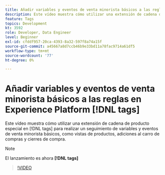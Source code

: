 ```yaml
---
title: Añadir variables y eventos de venta minorista básicos a las reglas en Experience Platform [!DNL tags]
description: Este vídeo muestra cómo utilizar una extensión de cadena de producto especial en [!DNL tags] para realizar un seguimiento de variables y eventos de venta minorista básicos, como vistas de productos, adiciones al carro de compras y cierres de compra.
feature: Tags
topics: Development
kt: 3592
role: Developer, Data Engineer
level: Beginner
exl-id: cfddf957-20ca-4393-8a32-597f8a74a15f
source-git-commit: a45667a8d7ccb46b9e33bd11a78fac9714a61df5
workflow-type: tm+mt
source-wordcount: '77'
ht-degree: 0%

---
```


# Añadir variables y eventos de venta minorista básicos a las reglas en Experience Platform [!DNL tags]

Este vídeo muestra cómo utilizar una extensión de cadena de producto especial en [!DNL tags] para realizar un seguimiento de variables y eventos de venta minorista básicos, como vistas de productos, adiciones al carro de compras y cierres de compra.

>[!NOTE]
>
> El lanzamiento es ahora **[!DNL tags]**

>[!VIDEO](https://video.tv.adobe.com/v/28763/?quality=12&learn=on)
